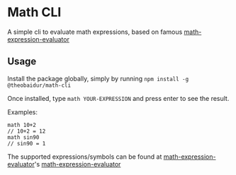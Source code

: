 # Math CLI

A simple cli to evaluate math expressions, based on famous [math-expression-evaluator](http://bugwheels94.github.io/math-expression-evaluator)


## Usage

Install the package globally, simply by running `npm install -g @theobaidur/math-cli`

Once installed, type `math YOUR-EXPRESSION` and press enter to see the result. 

Examples:

```
math 10+2 
// 10+2 = 12
math sin90
// sin90 = 1
```

The supported expressions/symbols can be found at [math-expression-evaluator](http://bugwheels94.github.io/math-expression-evaluator)'s [math-expression-evaluator](https://github.com/bugwheels94/math-expression-evaluator#supported-symbols)